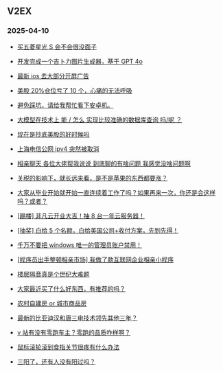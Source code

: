 ## V2EX 
### 2025-04-10

+ [买五菱星光 S 会不会很没面子](https://www.v2ex.com/t/1124229)

+ [开发完成一个吉卜力图片生成器，基于 GPT 4o](https://www.v2ex.com/t/1124154)

+ [最新 ios 去大部分开屏广告](https://www.v2ex.com/t/1124220)

+ [美股 20%仓位亏了 10 个，心痛的无法呼吸](https://www.v2ex.com/t/1124192)

+ [避免踩坑，请给我帮忙看下安卓机。](https://www.v2ex.com/t/1124188)

+ [大模型在技术上 能 / 怎么 实现比较准确的数据库查询 吗/呢 ？](https://www.v2ex.com/t/1124121)

+ [现在是抄底美股的好时候吗](https://www.v2ex.com/t/1124146)

+ [上海电信公网 ipv4 突然被取消](https://www.v2ex.com/t/1124170)

+ [相亲聊天 各位大佬帮我说说 到底聊的有啥问题 我感觉没啥问题啊](https://www.v2ex.com/t/1124356)

+ [关税的影响下，就长远来看，是不是苹果的东西都要涨？](https://www.v2ex.com/t/1124172)

+ [大家从毕业开始就开始一直连续着工作了吗？如果再来一次，你还是会这样吗？或者？](https://www.v2ex.com/t/1124285)

+ [[踢楼] 非凡云开业大吉！抽 8 台一年云服务器！](https://www.v2ex.com/t/1124374)

+ [[抽奖] 白给 5 个名额，白给美国公司+收付方案，先到先得！](https://www.v2ex.com/t/1124288)

+ [千万不要把 windows 唯一的管理员账户禁用！](https://www.v2ex.com/t/1124358)

+ [[程序员出手整顿相亲市场] 我做了款互联网企业相亲小程序](https://www.v2ex.com/t/1124219)

+ [楼层隔音真是个世纪大难题](https://www.v2ex.com/t/1124222)

+ [大家最近买了什么好东西，有推荐的吗？](https://www.v2ex.com/t/1124376)

+ [农村自建房 or 城市商品房](https://www.v2ex.com/t/1124425)

+ [最新的比亚迪汉和唐三电技术领先其他三年？](https://www.v2ex.com/t/1124357)

+ [v 站有没有零跑车主？零跑的品质咋样啊？](https://www.v2ex.com/t/1124352)

+ [鼠标滚轮滚到食指关节很疼有什么办法](https://www.v2ex.com/t/1124394)

+ [三阳了，还有人没有阳过吗？](https://www.v2ex.com/t/1124319)

